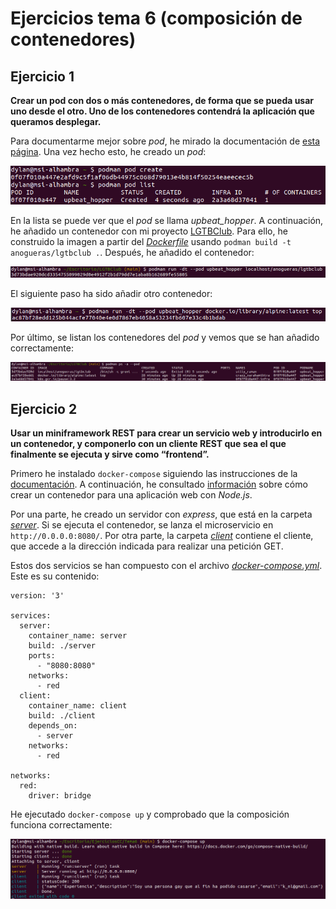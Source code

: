 # Ejercicios tema 6 (composición de contenedores)

## Ejercicio 1

**Crear un pod con dos o más contenedores, de forma que se pueda usar uno desde el otro. Uno de los contenedores contendrá la aplicación que queramos desplegar.**

Para documentarme mejor sobre *pod*, he mirado la documentación de [esta página](https://developers.redhat.com/blog/2019/01/15/podman-managing-containers-pods/). Una vez hecho esto, he creado un *pod*:

![Creación de un *pod*](./imgs/pod1.png "Creación de un *pod*")

En la lista se puede ver que el *pod* se llama *upbeat_hopper*. A continuación, he añadido un contenedor con mi proyecto [LGTBClub](https://github.com/aure-nogueras/LGTBClub). Para ello, he construido la imagen a partir del [*Dockerfile*](https://github.com/aure-nogueras/LGTBClub/blob/main/Dockerfile) usando `podman build -t anogueras/lgtbclub .`. Después, he añadido el contenedor:

![Inclusión de un contenedor al *pod*](./imgs/pod2.png "Inclusión de un contenedor al *pod*")

El siguiente paso ha sido añadir otro contenedor:

![Inclusión de otro contenedor al *pod*](./imgs/pod3.png "Inclusión de otro contenedor al *pod*")

Por último, se listan los contenedores del *pod* y vemos que se han añadido correctamente:

![Contenedores del *pod*](./imgs/pod4.png "Contenedores del *pod*")


## Ejercicio 2

**Usar un miniframework REST para crear un servicio web y introducirlo en un contenedor, y componerlo con un cliente REST que sea el que finalmente se ejecuta y sirve como “frontend”.**

Primero he instalado `docker-compose` siguiendo las instrucciones de la [documentación](https://docs.docker.com/compose/install/#install-compose). A continuación, he consultado [información](https://nodejs.org/en/docs/guides/nodejs-docker-webapp/) sobre cómo crear un contenedor para una aplicación web con *Node.js*. 

Por una parte, he creado un servidor con *express*, que está en la carpeta [*server*](./server). Si se ejecuta el contenedor, se lanza el microservicio en `http://0.0.0.0:8080/`. Por otra parte, la carpeta [*client*](./client) contiene el cliente, que accede a la dirección indicada para realizar una petición GET. 

Estos dos servicios se han compuesto con el archivo [*docker-compose.yml*](./docker-compose.yml). Este es su contenido:

```
version: '3'

services:
  server:
    container_name: server
    build: ./server
    ports:
      - "8080:8080"
    networks:
      - red
  client:
    container_name: client
    build: ./client
    depends_on:
      - server
    networks:
      - red

networks:
  red:
    driver: bridge
```

He ejecutado `docker-compose up` y comprobado que la composición funciona correctamente:

![Funcionamiento de *docker-compose*](./imgs/compose.png "Funcionamiento de *docker-compose*")
